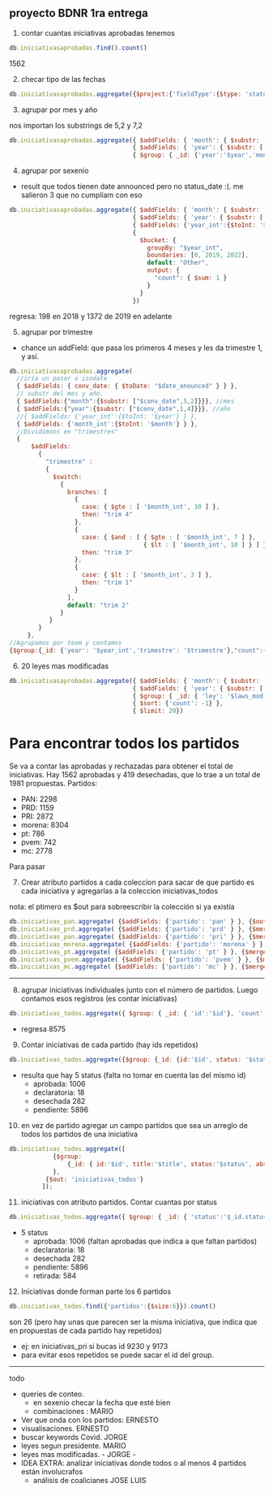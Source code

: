 ## proyecto BDNR 1ra entrega
1. contar cuantas iniciativas aprobadas tenemos
```javascript
db.iniciativasaprobadas.find().count()
```
1562

2. checar tipo de las fechas
```javascript
db.iniciativasaprobadas.aggregate({$project:{'fieldType':{$type: 'status_date'}} })
```

3. agrupar por mes y año

nos importan los substrings de 5,2 y 7,2


```javascript
db.iniciativasaprobadas.aggregate({ $addFields: { 'month': { $substr: ['$date_anounced', 5, 2] } } }, 
                                  { $addFields: { 'year': { $substr: ['$date_anounced', 12, 4] } } }, 
                                  { $group: { _id: {'year':'$year','month':'$month'}, 'count': { $count: {} } } })
```

4. agrupar por sexenio
  - result que todos tienen date announced pero no status_date :(. me salieron 3 que no cumplíam con eso

```javascript
db.iniciativasaprobadas.aggregate({ $addFields: { 'month': { $substr: ['$date_anounced', 5, 2] } } }, 
                                  { $addFields: { 'year': { $substr: ['$date_anounced', 12, 4] } } }, 
                                  { $addFields: {'year_int':{$toInt: '$year'} } },
                                  {
                                    $bucket: {
                                      groupBy: "$year_int",
                                      boundaries: [0, 2019, 2022],
                                      default: "Other",
                                      output: {
                                        "count": { $sum: 1 }
                                      }
                                    }
                                  })
```
regresa: 198 en 2018 y 1372 de 2019 en adelante


5. agrupar por trimestre
  - chance un addField: que pasa los primeros 4 meses y les da trimestre 1, y así. 


```javascript
db.iniciativasaprobadas.aggregate(
  //iría un pasar a isodate
  { $addFields: { conv_date: { $toDate: "$date_anounced" } } },
  // substr del mes y año. 
  { $addFields:{"month":{$substr: ["$conv_date",5,2]}}}, //mes
  { $addFields:{"year":{$substr: ["$conv_date",1,4]}}}, //año
  //{ $addFields: {'year_int':{$toInt: '$year'} } },
  { $addFields: {'month_int':{$toInt: '$month'} } },
  //Dividimons en "trimestres"
  {
      $addFields:
        {
          "trimestre" :
          {
            $switch:
              {
                branches: [
                  {
                    case: { $gte : [ '$month_int', 10 ] },
                    then: "trim 4"
                  },
                  {
                    case: { $and : [ { $gte : [ '$month_int', 7 ] },
                                     { $lt : [ '$month_int', 10 ] } ] },
                    then: "trim 3"
                  },
                  {
                    case: { $lt : [ '$month_int', 3 ] },
                    then: "trim 1"
                  }
                ],
                default: "trim 2"
              }
           }
        }
     },
//Agrupamos por team y contamos
{$group:{_id: {'year': '$year_int','trimestre': '$trimestre'},"count":{$count:{}}}});
```

6. 20 leyes mas modificadas

```javascript
db.iniciativasaprobadas.aggregate({ $addFields: { 'month': { $substr: ['$date_anounced', 5, 2] } } }, 
                                  { $addFields: { 'year': { $substr: ['$date_anounced', 12, 4] } } }, 
                                  { $group: { _id: { 'ley': '$laws_mod' }, 'count': { $count: {} } } },
                                  { $sort: {'count': -1} },
                                  { $limit: 20})
```

# Para encontrar todos los partidos

Se va a contar las aprobadas y rechazadas para obtener el total de iniciativas. 
Hay 1562 aprobadas y 419 desechadas, que lo trae a un total de 1981 propuestas.
Partidos: 
- PAN: 2298
- PRD: 1159
- PRI: 2872
- morena: 8304
- pt: 786
- pvem: 742
- mc: 2778

Para pasar 


7. Crear atributo partidos a cada coleccion para sacar de que partido es cada iniciativa y agregarlas a la coleccion iniciativas_todos

nota: el ptimero es $out para sobreescribir la colección si ya existía

```javascript
db.iniciativas_pan.aggregate( {$addFields: {'partido': 'pan' } }, {$out: 'iniciativas_todos'} )
db.iniciativas_prd.aggregate( {$addFields: {'partido': 'prd' } }, {$merge: {into: 'iniciativas_todos'} } )
db.iniciativas_pan.aggregate( {$addFields: {'partido': 'pri' } }, {$merge: {into: 'iniciativas_todos'} } )
db.iniciativas_morena.aggregate( {$addFields: {'partido': 'morena' } }, {$merge: {into: 'iniciativas_todos'} } )
db.iniciativas_pt.aggregate( {$addFields: {'partido': 'pt' } }, {$merge: {into: 'iniciativas_todos'} } )
db.iniciativas_pvem.aggregate( {$addFields: {'partido': 'pvem' } }, {$merge: {into: 'iniciativas_todos'} } )
db.iniciativas_mc.aggregate( {$addFields: {'partido': 'mc' } }, {$merge: {into: 'iniciativas_todos'} } )
```
----

8. agrupar iniciativas individuales junto con el número de partidos. Luego contamos esos registros (es contar iniciativas)

```javascript
db.iniciativas_todos.aggregate({ $group: { _id: { 'id':'$id'}, 'count': { $count: {} } } }, {$count: 'count'})
```
- regresa 8575

9. Contar iniciativas de cada partido (hay ids repetidos)

```javascript
db.iniciativas_todos.aggregate({$group: {_id: {id:'$id', status: '$status'}} }, { $group: { _id: { 'status':'$status'}, 'count': { $count: {} } } })
```
- resulta que hay 5 status  (falta no tomar en cuenta las del mismo id)
  - aprobada: 1006
  - declaratoria: 18
  - desechada 282
  - pendiente: 5896 

10. en vez de partido agregar un campo partidos que sea un arreglo de todos los partidos de una iniciativa

```javascript
db.iniciativas_todos.aggregate([
         	{$group:
         		{_id: { id:'$id', title:'$title', status:'$status', abstract:'$abstract', turno:'$turno', laws_mod:"$laws_mod", status:"$status", status_date:"$status_date", state_pres:"$state_presented",sess_pres:"$session_presented"}, partidos: { $addToSet: "$partido" } }
         	},
          {$out: 'iniciativas_todos'}
         ]);
```


11. iniciativas con atributo partidos. Contar cuantas por status

```javascript
db.iniciativas_todos.aggregate({ $group: { _id: { 'status':'$_id.status'}, 'count': { $count: {} } } })
```

- 5 status
  - aprobada: 1006  (faltan aprobadas que indica a que faltan partidos)
  - declaratoria: 18
  - desechada 282
  - pendiente: 5896
  - retirada: 584 

12. Iniciativas donde forman parte los 6 partidos
```javascript
db.iniciativas_todos.find({'partidos':{$size:6}}).count()
```
son 26 (pero hay unas que parecen ser la misma iniciativa, que indica que en propuestas de cada partido hay repetidos)
- ej: en iniciativas_pri si bucas id 9230 y 9173
- para evitar esos repetidos se puede sacar el id del group. 


- ----

todo
- queries de conteo. 
  - en sexenio checar la fecha que esté bien
  - combinaciones : MARIO
- Ver que onda con los partidos: ERNESTO
- visualisaciones. ERNESTO
- buscar keywords Covid. JORGE
- leyes segun presidente. MARIO
- leyes mas modificadas. - JORGE -
- IDEA EXTRA: analizar iniciativas donde todos o al menos 4 partidos están involucrafos
  - análisis de coalicianes JOSE LUIS
